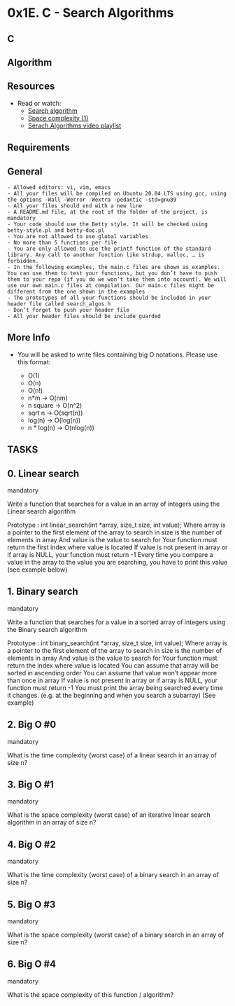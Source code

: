 # 0x1E. C - Search Algorithms

## C

## Algorithm

## Resources

- Read or watch:
	- [Search algorithm](#search-algorithm)
	- [Space complexity (1)](#space-complexity-(1))
	- [Serach Algorithms video playlist](#search-algorithms-video-playlist)

## Requirements

## General

	- Allowed editors: vi, vim, emacs
	- All your files will be compiled on Ubuntu 20.04 LTS using gcc, using the options -Wall -Werror -Wextra -pedantic -std=gnu89
	- All your files should end with a new line
	- A README.md file, at the root of the folder of the project, is mandatory
	- Your code should use the Betty style. It will be checked using betty-style.pl and betty-doc.pl
	- You are not allowed to use global variables
	- No more than 5 functions per file
	- You are only allowed to use the printf function of the standard library. Any call to another function like strdup, malloc, … is forbidden.
	- In the following examples, the main.c files are shown as examples. You can use them to test your functions, but you don’t have to push them to your repo (if you do we won’t take them into account). We will use our own main.c files at compilation. Our main.c files might be different from the one shown in the examples
	- The prototypes of all your functions should be included in your header file called search_algos.h
	- Don’t forget to push your header file
	- All your header files should be include guarded

## More Info

- You will be asked to write files containing big O notations. Please use this format:

	- O(1)
	- O(n)
	- O(n!)
	- n*m -> O(nm)
	- n square -> O(n^2)
	- sqrt n -> O(sqrt(n))
	- log(n) -> O(log(n))
	- n * log(n) -> O(nlog(n))

## TASKS

## 0. Linear search
mandatory

Write a function that searches for a value in an array of integers using the Linear search algorithm

Prototype : int linear_search(int *array, size_t size, int value);
Where array is a pointer to the first element of the array to search in
size is the number of elements in array
And value is the value to search for
Your function must return the first index where value is located
If value is not present in array or if array is NULL, your function must return -1
Every time you compare a value in the array to the value you are searching, you have to print this value (see example below)

## 1. Binary search
mandatory

Write a function that searches for a value in a sorted array of integers using the Binary search algorithm

Prototype : int binary_search(int *array, size_t size, int value);
Where array is a pointer to the first element of the array to search in
size is the number of elements in array
And value is the value to search for
Your function must return the index where value is located
You can assume that array will be sorted in ascending order
You can assume that value won’t appear more than once in array
If value is not present in array or if array is NULL, your function must return -1
You must print the array being searched every time it changes. (e.g. at the beginning and when you search a subarray) (See example)

## 2. Big O #0
mandatory

What is the time complexity (worst case) of a linear search in an array of size n?

## 3. Big O #1
mandatory

What is the space complexity (worst case) of an iterative linear search algorithm in an array of size n?

## 4. Big O #2
mandatory

What is the time complexity (worst case) of a binary search in an array of size n?

## 5. Big O #3
mandatory

What is the space complexity (worst case) of a binary search in an array of size n?

## 6. Big O #4
mandatory

What is the space complexity of this function / algorithm?
